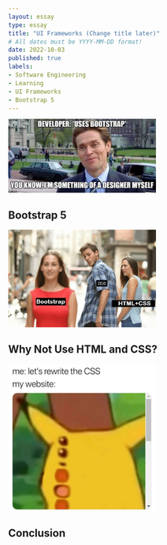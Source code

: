 ```yaml
---
layout: essay
type: essay
title: "UI Frameworks (Change title later)"
# All dates must be YYYY-MM-DD format!
date: 2022-10-03
published: true
labels:
- Software Engineering
- Learning
- UI Frameworks
- Bootstrap 5
---
```


<div class="text-center p-4">
  <img width="300px" img class="img-fluid" src="../img/ui-frameworks/osborn.jpg">
</div>

## Bootstrap 5



<div class="text-center p-4">
    <img width="300px" img class="img-fluid" src="../img/ui-frameworks/bhc.jpg">
</div>

## Why Not Use HTML and CSS?



<div class="text-center p-4">
    <img width="300px" img class="img-fluid" src="../img/ui-frameworks/pikachu.png">
</div>

## Conclusion


